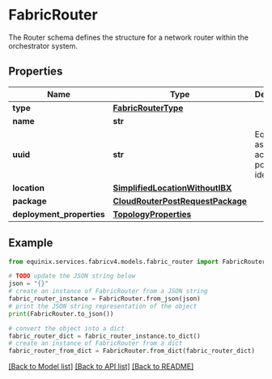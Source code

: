 # FabricRouter

The Router schema defines the structure for a network router within the orchestrator system.

## Properties

Name | Type | Description | Notes
------------ | ------------- | ------------- | -------------
**type** | [**FabricRouterType**](FabricRouterType.md) |  | 
**name** | **str** |  | [optional] 
**uuid** | **str** | Equinix-assigned access point identifier | [optional] 
**location** | [**SimplifiedLocationWithoutIBX**](SimplifiedLocationWithoutIBX.md) |  | [optional] 
**package** | [**CloudRouterPostRequestPackage**](CloudRouterPostRequestPackage.md) |  | [optional] 
**deployment_properties** | [**TopologyProperties**](TopologyProperties.md) |  | 

## Example

```python
from equinix.services.fabricv4.models.fabric_router import FabricRouter

# TODO update the JSON string below
json = "{}"
# create an instance of FabricRouter from a JSON string
fabric_router_instance = FabricRouter.from_json(json)
# print the JSON string representation of the object
print(FabricRouter.to_json())

# convert the object into a dict
fabric_router_dict = fabric_router_instance.to_dict()
# create an instance of FabricRouter from a dict
fabric_router_from_dict = FabricRouter.from_dict(fabric_router_dict)
```
[[Back to Model list]](../README.md#documentation-for-models) [[Back to API list]](../README.md#documentation-for-api-endpoints) [[Back to README]](../README.md)


